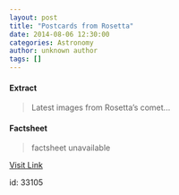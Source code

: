 ```yaml
---
layout: post
title: "Postcards from Rosetta"
date: 2014-08-06 12:30:00
categories: Astronomy
author: unknown author
tags: []
---
```



#### Extract
>Latest images from Rosetta’s comet...

#### Factsheet
>factsheet unavailable

[Visit Link](http://www.esa.int/Our_Activities/Space_Science/Rosetta/Highlights/Postcards_from_Rosetta)

id:   33105


